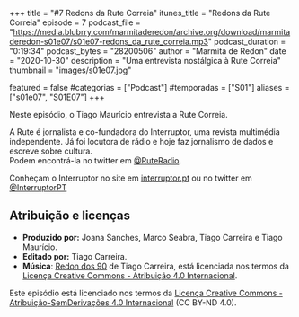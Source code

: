 +++
title = "#7 Redons da Rute Correia"
itunes_title = "Redons da Rute Correia"
episode = 7
podcast_file = "https://media.blubrry.com/marmitaderedon/archive.org/download/marmitaderedon-s01e07/s01e07-redons_da_rute_correia.mp3"
podcast_duration = "0:19:34"
podcast_bytes = "28200506"
author = "Marmita de Redon"
date = "2020-10-30"
description = "Uma entrevista nostálgica à Rute Correia"
thumbnail = "images/s01e07.jpg"

featured = false
#categorias = ["Podcast"]
#temporadas = ["S01"]
aliases = ["s01e07", "S01E07"]
+++

Neste episódio, o Tiago Maurício entrevista a Rute Correia.

A Rute é jornalista e co-fundadora do Interruptor, uma revista multimédia independente.
Já foi locutora de rádio e hoje faz jornalismo de dados e escreve sobre cultura.  
Podem encontrá-la no twitter em [@RuteRadio](https://twitter.com/RuteRadio).

Conheçam o Interruptor no site em [interruptor.pt](https://interruptor.pt/)
ou no twitter em [@InterruptorPT](https://twitter.com/InterruptorPT)




## Atribuição e licenças
- **Produzido por:** Joana Sanches, Marco Seabra, Tiago Carreira e Tiago Maurício.
- **Editado por:** Tiago Carreira.
- **Música**: [Redon dos 90](https://archive.org/details/redon90) de Tiago Carreira, está licenciada nos termos da [Licença Creative Commons - Atribuição 4.0 Internacional](http://creativecommons.org/licenses/by/4.0/).

Este episódio está licenciado nos termos da [Licença Creative Commons - Atribuição-SemDerivações 4.0 Internacional](https://creativecommons.org/licenses/by-nd/4.0/) (CC BY-ND 4.0).

